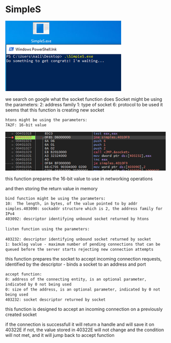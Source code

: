# SimpleS

![working](./img/programworking.png)

we search on google what the socket function does
    Socket might be using the parameters: 
    2: address family 
    1: type of socket 
    6: protocol to be used
it seems that this function is creating new socket 

    htons might be using the parameters: 
    7A2F: 16-bit value

![test](./img/debuggin1.png)

this function prepares the 16-bit value to use in networking operations 

and then storing the return value in memory

    bind function might be using the parameters: 
    10:  The length, in bytes, of the value pointed to by addr
    simples.403090: sockaddr structure which is 2, the address family for IPv4
    403092: descriptor identifying unbound socket returned by htons

    listen function using the parameters: 

    403232: descriptor identifying unbound socket returned by socket
    1: backlog value - maximum number of pending connections that can be queued before the server starts rejecting new connection attempts

this function prepares the socket to accept incoming connection requests, identified by the descriptor - binds a socket to an address and port

    accept function: 
    0: address of the connecting entity, is an optional parameter, indicated by 0 not being used
    0: size of the address, is an optional parameter, indicated by 0 not being used
    403232: socket descriptor returned by socket

this function is designed to accept an incoming connection on a previously created socket

if the connection is successfull it will return a handle and will save it on 40322E
if not, the value stored in 40322E will not change and the condition will not met, and it will jump back to accept function